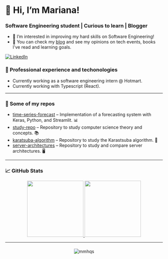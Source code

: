 # 👋 Hi, I’m Mariana!
### Software Engineering student | Curious to learn | Blogger
- 👀 I’m interested in improving my hard skills on Software Engineering!
- :blue_book: You can check my [blog](https://mariscript.blog) and see my opinions on tech events, books I've read and learning goals.

[![LinkedIn](https://img.shields.io/badge/LinkedIn-0077B5?style=for-the-badge&logo=linkedin&logoColor=white)](https://www.linkedin.com/in/mariana-ahenriques/)

### 💼 Professional experience and techonologies
- Currently working as a software engineering intern @ Hotmart.
- Currently working with Typescript (React).
  
---

### 📂 Some of my repos
- [time-series-forecast](https://github.com/mmhqs/time-series-forecast) – Implementation of a forecasting system with Keras, Python, and Streamlit. 📊
- [study-repo](https://github.com/mmhqs/study-repo) – Repository to study computer science theory and concepts. 📚
- [karatsuba-algorithm](https://github.com/mmhqs/karatsuba-algorithm) – Repository to study the Karastsuba algorithm. 🔢
- [server-architectures](https://github.com/mmhqs/server-architectures) – Repository to study and compare server architectures. 🖥️
---

### 📈 GitHub Stats
<div align="center">
  <a href="https://github.com/mmhqs">
    <img height="180em" src="https://github-readme-stats.vercel.app/api?username=mmhqs&show_icons=true&hide_border=true&theme=react&bg_color=0D1117&title_color=5ce1e6&icon_color=5ce1e6"/>
  </a>
  <a href="https://github.com/mmhqs">
    <img height="180em" src="https://github-readme-stats.vercel.app/api/top-langs/?username=mmhqs&layout=compact&hide_border=true&theme=react&bg_color=0D1117&title_color=5ce1e6&icon_color=5ce1e6"/>
  </a>
</div>

---

<div style="text-align: center; margin-top: 20px;">
  <img src="https://komarev.com/ghpvc/?username=mmhqs&label=Profile%20views&color=0e75b6&style=flat" alt="mmhqs"/>
</div>
